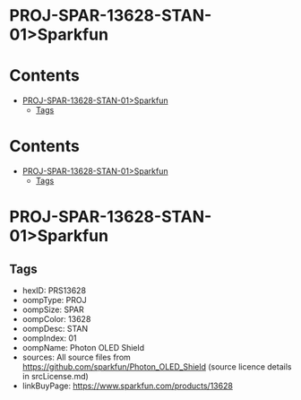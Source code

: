 
PROJ-SPAR-13628-STAN-01>Sparkfun
================================

Contents
========

* [PROJ-SPAR-13628-STAN-01>Sparkfun](#proj-spar-13628-stan-01sparkfun)
	* [Tags](#tags)

Contents
========

* [PROJ-SPAR-13628-STAN-01>Sparkfun](#proj-spar-13628-stan-01sparkfun)
	* [Tags](#tags)

# PROJ-SPAR-13628-STAN-01>Sparkfun

## Tags

- hexID: PRS13628
- oompType: PROJ
- oompSize: SPAR
- oompColor: 13628
- oompDesc: STAN
- oompIndex: 01
- oompName: Photon OLED Shield
- sources: All source files from https://github.com/sparkfun/Photon_OLED_Shield (source licence details in srcLicense.md)
- linkBuyPage: https://www.sparkfun.com/products/13628
